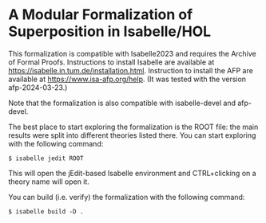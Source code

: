# A Modular Formalization of Superposition in Isabelle/HOL

This formalization is compatible with Isabelle2023 and requires the Archive of Formal Proofs.
Instructions to install Isabelle are available at https://isabelle.in.tum.de/installation.html.
Instruction to install the AFP are available at https://www.isa-afp.org/help. 
(It was tested with the version afp-2024-03-23.)

Note that the formalization is also compatible with isabelle-devel and afp-devel.

The best place to start exploring the formalization is the ROOT file: the main results were
split into different theories listed there. You can start exploring with the following command:

    $ isabelle jedit ROOT

This will open the jEdit-based Isabelle environment and CTRL+clicking on a theory name will
open it.

You can build (i.e. verify) the formalization with the following command:

    $ isabelle build -D .
